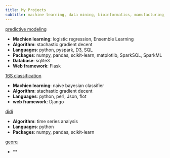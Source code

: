 ```yaml
---
title: My Projects
subtitle: machine learning, data mining, bioinformatics, manufacturing, deep learning, predictive modeling
---
```


[predictive modeling](https://github.com/kuanliang/return-board)  
- **Machien learning**: logistic regression, Ensemble Learning  
- **Algorithm**: stachastic gradient decent  
- **Languages**: python, pyspark, D3, SQL  
- **Packages**: numpy, pandas, scikit-learn, matplotlib, SparkSQL, SparkML  
- **Database**: sqlite3  
- **Web framework**: Flask  


[16S classification]()
- **Machien learning**: naive bayesian classifier  
- **Algorithm**: stachastic gradient decent  
- **Languages**: python, perl, Json, flot  
- **web framework**: Django  


[didi](https://github.com/kuanliang/traffic_gap)  
- **Algorithm**: time series analysis  
- **Languages**: python  
- **Packages**: numpy, pandas, scikit-learn  


[georq](www.georq.com)
- **
